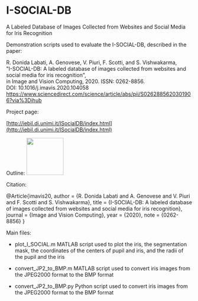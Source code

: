 # I-SOCIAL-DB
A Labeled Database of Images Collected from Websites and Social Media for Iris Recognition

Demonstration scripts used to evaluate the I-SOCIAL-DB, described in the paper:

R. Donida Labati, A. Genovese, V. Piuri, F. Scotti, and S. Vishwakarma, <br/>
"I-SOCIAL-DB: A labeled database of images collected from websites and social media for iris recognition", <br/>
in Image and Vision Computing, 2020. ISSN: 0262-8856.<br/>
DOI: 10.1016/j.imavis.2020.104058<br/>
https://www.sciencedirect.com/science/article/abs/pii/S0262885620301906?via%3Dihub

Project page:

[http://iebil.di.unimi.it/ISocialDB/index.html](http://iebil.di.unimi.it/ISocialDB/index.html)

Outline:
<img src="http://iebil.di.unimi.it/ISocialDB/imgs/outline.jpg" width="100px">

Citation:

@Article{imavis20,
    author = {R. Donida Labati and A. Genovese and V. Piuri and F. Scotti and S. Vishwakarma},
    title = {I-SOCIAL-DB: A labeled database of images collected from websites and social media for iris recognition},
    journal = {Image and Vision Computing},
    year = {2020},
    note = {0262-8856}
}

Main files:

- plot_I_SOCIAL.m
  MATLAB script used to plot the iris, the segmentation mask, the coordinates of the centers of pupil and iris, and the radii of the pupil and the iris
  
- convert_JP2_to_BMP.m
  MATLAB script used to convert iris images from the JPEG2000 format to the BMP format
  
- convert_JP2_to_BMP.py
  Python script used to convert iris images from the JPEG2000 format to the BMP format
